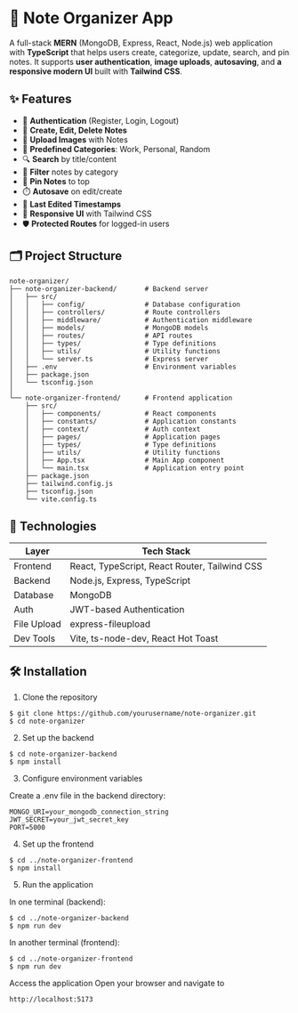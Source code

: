 
# 📝 Note Organizer App

A full-stack **MERN** (MongoDB, Express, React, Node.js) web application with **TypeScript** that helps users create, categorize, update, search, and pin notes. It supports **user authentication**, **image uploads**, **autosaving**, and **a responsive modern UI** built with **Tailwind CSS**.



## ✨ Features

- 🔐 **Authentication** (Register, Login, Logout)
- 📝 **Create, Edit, Delete Notes**
- 📸 **Upload Images** with Notes
- 📁 **Predefined Categories**: Work, Personal, Random
- 🔍 **Search** by title/content
- 🧾 **Filter** notes by category
- 📌 **Pin Notes** to top
- ⏱️ **Autosave** on edit/create
- 📆 **Last Edited Timestamps**
- 🎨 **Responsive UI** with Tailwind CSS
- 🛡️ **Protected Routes** for logged-in users

## 🗂️ Project Structure
```
note-organizer/
├── note-organizer-backend/       # Backend server
│   ├── src/
│   │   ├── config/               # Database configuration
│   │   ├── controllers/          # Route controllers
│   │   ├── middleware/           # Authentication middleware
│   │   ├── models/               # MongoDB models
│   │   ├── routes/               # API routes
│   │   ├── types/                # Type definitions
│   │   ├── utils/                # Utility functions
│   │   └── server.ts             # Express server
│   ├── .env                      # Environment variables
│   ├── package.json
│   └── tsconfig.json
│
└── note-organizer-frontend/      # Frontend application
    ├── src/
    │   ├── components/           # React components
    │   ├── constants/            # Application constants
    │   ├── context/              # Auth context
    │   ├── pages/                # Application pages
    │   ├── types/                # Type definitions
    │   ├── utils/                # Utility functions
    │   ├── App.tsx               # Main App component
    │   └── main.tsx              # Application entry point
    ├── package.json
    ├── tailwind.config.js
    ├── tsconfig.json
    └── vite.config.ts

 ```   
## 🧪 Technologies

| Layer      | Tech Stack                                       |
|------------|--------------------------------------------------|
| Frontend   | React, TypeScript, React Router, Tailwind CSS    |
| Backend    | Node.js, Express, TypeScript                     |
| Database   | MongoDB                           |
| Auth       | JWT-based Authentication                         |
| File Upload| express-fileupload                               |
| Dev Tools  | Vite, ts-node-dev, React Hot Toast               |


## 🛠️ Installation

1. Clone the repository


```
$ git clone https://github.com/yourusername/note-organizer.git
$ cd note-organizer
```
2. Set up the backend

```
$ cd note-organizer-backend
$ npm install
```
3. Configure environment variables

Create a .env file in the backend directory:

```
MONGO_URI=your_mongodb_connection_string
JWT_SECRET=your_jwt_secret_key
PORT=5000
```
4. Set up the frontend

```
$ cd ../note-organizer-frontend
$ npm install
```
5. Run the application

In one terminal (backend):

```
$ cd ../note-organizer-backend
$ npm run dev
```
In another terminal (frontend):

```
$ cd ../note-organizer-frontend
$ npm run dev
```

Access the application
Open your browser and navigate to
```
http://localhost:5173
```